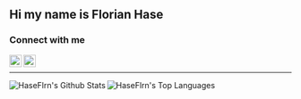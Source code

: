 
## Hi my name is Florian Hase

### Connect with me

[<img align="left" alt=" Florian Hase | LinkedIn" width="22px" src="https://cdn.jsdelivr.net/npm/simple-icons@v3/icons/linkedin.svg"/>][linkedin]

[<img align="left" alt=" Florian Hase | Instagram" width="22px" src="https://cdn.jsdelivr.net/npm/simple-icons@v3/icons/instagram.svg"/>][instagram]

<br />

---

<img align="left" alt="HaseFlrn's Github Stats" src="https://github-readme-stats.vercel.app/api?username=HaseFlrn&show_icons=true&hide_border=true" />
<img align="left" alt="HaseFlrn's Top Languages" src="https://github-readme-stats.vercel.app/api/top-langs/?username=HaseFlrn" />


[linkedin]: https://de.linkedin.com/in/florian-hase-173603225
[instagram]: https://www.instagram.com/florian_hase1/
